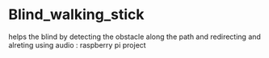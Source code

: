 # Blind_walking_stick
helps the blind by detecting the obstacle along the path and redirecting and alreting using audio : raspberry pi project

